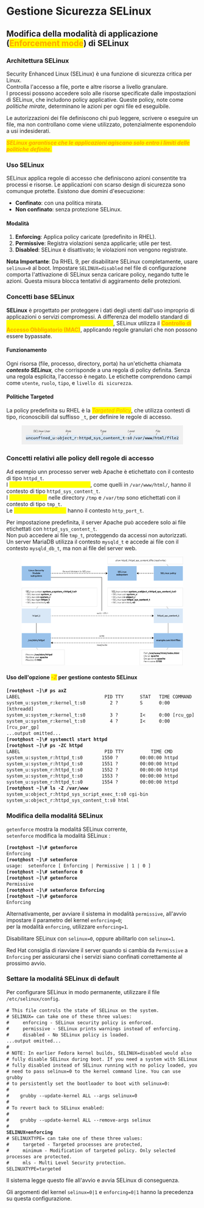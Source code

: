 # Gestione Sicurezza SELinux

## Modifica della modalità di applicazione (<mark style="color:orange;">Enforcement mode</mark>) di SELinux

### Architettura SELinux

Security Enhanced Linux (SELinux) è una funzione di sicurezza critica per Linux. \
Controlla l'accesso a file, porte e altre risorse a livello granulare. \
I processi possono accedere solo alle risorse specificate dalle impostazioni di SELinux, che includono policy applicative. Queste policy, note come _politiche mirate_, determinano le azioni per ogni file ed eseguibile.&#x20;

Le autorizzazioni dei file definiscono chi può leggere, scrivere o eseguire un file, ma non controllano come viene utilizzato, potenzialmente esponendolo a usi indesiderati.&#x20;

_<mark style="color:orange;">**SELinux garantisce che le applicazioni agiscano solo entro i limiti delle politiche definite.**</mark>_

### Uso SELinux

SELinux applica regole di accesso che definiscono azioni consentite tra processi e risorse. Le applicazioni con scarso design di sicurezza sono comunque protette. Esistono due domini d'esecuzione:

* **Confinato**: con una politica mirata.
* **Non confinato**: senza protezione SELinux.

#### Modalità

1. **Enforcing**: Applica policy caricate (predefinito in RHEL).
2. **Permissive**: Registra violazioni senza applicarle; utile per test.
3. **Disabled**: SELinux è disattivato; le violazioni non vengono registrate.

**Nota Importante**: Da RHEL 9, per disabilitare SELinux completamente, usare `selinux=0` al boot. Impostare `SELINUX=disabled` nel file di configurazione comporta l'attivazione di SELinux senza caricare policy, negando tutte le azioni. Questa misura blocca tentativi di aggiramento delle protezioni.

### Concetti base SELinux

**SELinux** è progettato per proteggere i dati degli utenti dall'uso improprio di applicazioni o servizi compromessi. A differenza del modello standard di <mark style="color:yellow;">**Controllo di Accesso Discrezionale (DAC)**</mark>, SELinux utilizza il <mark style="color:orange;">**Controllo di Accesso Obbligatorio (MAC)**</mark>, applicando regole granulari che non possono essere bypassate.

#### Funzionamento

Ogni risorsa (file, processo, directory, porta) ha un'etichetta chiamata _**contesto SELinux**,_ che corrisponde a una regola di policy definita. Senza una regola esplicita, l'accesso è negato. Le etichette comprendono campi come `utente`, `ruolo`, `tipo`, e `livello di sicurezza`.

#### Politiche Targeted

La policy predefinita su RHEL è la _<mark style="color:orange;">Targeted Policy</mark>_, che utilizza contesti di tipo, riconoscibili dal suffisso `_t`, per definire le regole di accesso.

<figure><img src="../.gitbook/assets/image (2).png" alt=""><figcaption></figcaption></figure>

### Concetti relativi alle policy dell regole di accesso

Ad esempio unn processo server web Apache è etichettato con il contesto di tipo `httpd_t`. \
I <mark style="color:yellow;">file e le directory del server web</mark>, come quelli in `/var/www/html/`, hanno il contesto di tipo `httpd_sys_content_t`. \
I <mark style="color:yellow;">file temporanei</mark> nelle directory `/tmp` e `/var/tmp` sono etichettati con il contesto di tipo `tmp_t`. \
Le <mark style="color:yellow;">porte del server web</mark> hanno il contesto `http_port_t`.

Per impostazione predefinita, il server Apache può accedere solo ai file etichettati con `httpd_sys_content_t`. \
Non può accedere ai file `tmp_t`, proteggendo da accessi non autorizzati. \
Un server MariaDB utilizza il contesto `mysqld_t` e accede ai file con il contesto `mysqld_db_t`, ma non ai file del server web.

<figure><img src="../.gitbook/assets/image (1) (1).png" alt="diagramma di flusso SELinux "><figcaption></figcaption></figure>

#### Uso dell'opzione _<mark style="color:orange;">-Z</mark>_ per gestione contesto SELinux

<pre class="language-bash"><code class="lang-bash"><strong>[root@host ~]\# ps axZ
</strong>LABEL                               PID TTY      STAT   TIME COMMAND
system_u:system_r:kernel_t:s0         2 ?        S      0:00 [kthreadd]
system_u:system_r:kernel_t:s0         3 ?        I&#x3C;     0:00 [rcu_gp]
system_u:system_r:kernel_t:s0         4 ?        I&#x3C;     0:00 [rcu_par_gp]
...output omitted...
<strong>[root@host ~]\# systemctl start httpd
</strong><strong>[root@host ~]\# ps -ZC httpd
</strong>LABEL                               PID TTY          TIME CMD
system_u:system_r:httpd_t:s0       1550 ?        00:00:00 httpd
system_u:system_r:httpd_t:s0       1551 ?        00:00:00 httpd
system_u:system_r:httpd_t:s0       1552 ?        00:00:00 httpd
system_u:system_r:httpd_t:s0       1553 ?        00:00:00 httpd
system_u:system_r:httpd_t:s0       1554 ?        00:00:00 httpd
<strong>[root@host ~]\# ls -Z /var/www
</strong>system_u:object_r:httpd_sys_script_exec_t:s0 cgi-bin
system_u:object_r:httpd_sys_content_t:s0 html
</code></pre>

### Modifica della modalitá SELinux

`getenforce` mostra la modalitá SELinux corrente, \
`setenforce` modifica la modalitá SELinux :&#x20;

<pre class="language-bash"><code class="lang-bash"><strong>[root@host ~]\# getenforce
</strong>Enforcing
<strong>[root@host ~]\# setenforce
</strong>usage:  setenforce [ Enforcing | Permissive | 1 | 0 ]
<strong>[root@host ~]\# setenforce 0
</strong><strong>[root@host ~]\# getenforce
</strong>Permissive
<strong>[root@host ~]\# setenforce Enforcing
</strong><strong>[root@host ~]\# getenforce
</strong>Enforcing
</code></pre>

Alternativamente, per avviare il sistema in modalità `permissive`, all'avvio impostare il parametro del kernel `enforcing=0`; \
per la modalità `enforcing`, utilizzare `enforcing=1`.&#x20;

Disabilitare SELinux con `selinux=0`, oppure abilitarlo con `selinux=1`.&#x20;

Red Hat consiglia di riavviare il server quando si cambia da `Permissive` a `Enforcing` per assicurarsi che i servizi siano confinati correttamente al prossimo avvio.

### Settare la modalitá SELinux di default

Per configurare SELinux in modo permanente, utilizzare il file `/etc/selinux/config`.

<pre class="language-bash"><code class="lang-bash"># This file controls the state of SELinux on the system.
# SELINUX= can take one of these three values:
#     enforcing - SELinux security policy is enforced.
#     permissive - SELinux prints warnings instead of enforcing.
#     disabled - No SELinux policy is loaded.
...output omitted...
#
# NOTE: In earlier Fedora kernel builds, SELINUX=disabled would also
# fully disable SELinux during boot. If you need a system with SELinux
# fully disabled instead of SELinux running with no policy loaded, you
# need to pass selinux=0 to the kernel command line. You can use grubby
# to persistently set the bootloader to boot with selinux=0:
#
#    grubby --update-kernel ALL --args selinux=0
#
# To revert back to SELinux enabled:
#
#    grubby --update-kernel ALL --remove-args selinux
#
<strong>SELINUX=enforcing
</strong># SELINUXTYPE= can take one of these three values:
#     targeted - Targeted processes are protected,
#     minimum - Modification of targeted policy. Only selected processes are protected.
#     mls - Multi Level Security protection.
SELINUXTYPE=targeted
</code></pre>

Il sistema legge questo file all'avvio e avvia SELinux di conseguenza.&#x20;

Gli argomenti del kernel `selinux=0|1` e `enforcing=0|1` hanno la precedenza su questa configurazione.
